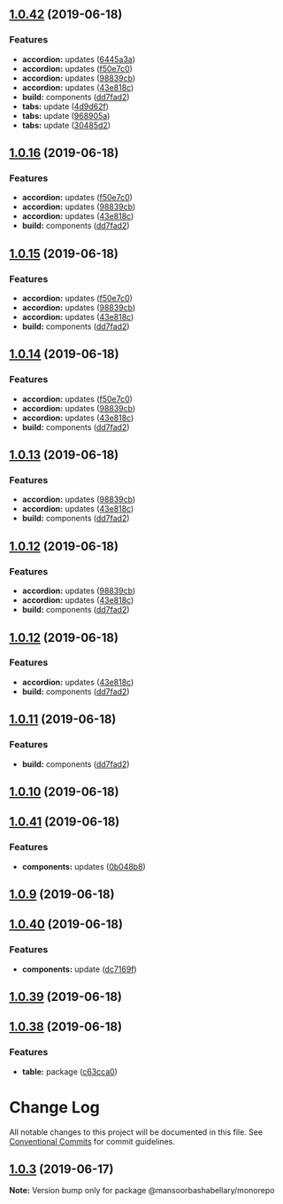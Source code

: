 <a name="1.0.42"></a>
## [1.0.42](https://github.com/MansoorBashaBellary/monorepo/compare/v1.0.41...v1.0.42) (2019-06-18)


### Features

* **accordion:** updates ([6445a3a](https://github.com/MansoorBashaBellary/monorepo/commit/6445a3a))
* **accordion:** updates ([f50e7c0](https://github.com/MansoorBashaBellary/monorepo/commit/f50e7c0))
* **accordion:** updates ([98839cb](https://github.com/MansoorBashaBellary/monorepo/commit/98839cb))
* **accordion:** updates ([43e818c](https://github.com/MansoorBashaBellary/monorepo/commit/43e818c))
* **build:** components ([dd7fad2](https://github.com/MansoorBashaBellary/monorepo/commit/dd7fad2))
* **tabs:** update ([4d9d62f](https://github.com/MansoorBashaBellary/monorepo/commit/4d9d62f))
* **tabs:** update ([968905a](https://github.com/MansoorBashaBellary/monorepo/commit/968905a))
* **tabs:** update ([30485d2](https://github.com/MansoorBashaBellary/monorepo/commit/30485d2))



<a name="1.0.16"></a>
## [1.0.16](https://github.com/MansoorBashaBellary/monorepo/compare/v1.0.41...v1.0.16) (2019-06-18)


### Features

* **accordion:** updates ([f50e7c0](https://github.com/MansoorBashaBellary/monorepo/commit/f50e7c0))
* **accordion:** updates ([98839cb](https://github.com/MansoorBashaBellary/monorepo/commit/98839cb))
* **accordion:** updates ([43e818c](https://github.com/MansoorBashaBellary/monorepo/commit/43e818c))
* **build:** components ([dd7fad2](https://github.com/MansoorBashaBellary/monorepo/commit/dd7fad2))



<a name="1.0.15"></a>
## [1.0.15](https://github.com/MansoorBashaBellary/monorepo/compare/v1.0.41...v1.0.15) (2019-06-18)


### Features

* **accordion:** updates ([f50e7c0](https://github.com/MansoorBashaBellary/monorepo/commit/f50e7c0))
* **accordion:** updates ([98839cb](https://github.com/MansoorBashaBellary/monorepo/commit/98839cb))
* **accordion:** updates ([43e818c](https://github.com/MansoorBashaBellary/monorepo/commit/43e818c))
* **build:** components ([dd7fad2](https://github.com/MansoorBashaBellary/monorepo/commit/dd7fad2))



<a name="1.0.14"></a>
## [1.0.14](https://github.com/MansoorBashaBellary/monorepo/compare/v1.0.41...v1.0.14) (2019-06-18)


### Features

* **accordion:** updates ([f50e7c0](https://github.com/MansoorBashaBellary/monorepo/commit/f50e7c0))
* **accordion:** updates ([98839cb](https://github.com/MansoorBashaBellary/monorepo/commit/98839cb))
* **accordion:** updates ([43e818c](https://github.com/MansoorBashaBellary/monorepo/commit/43e818c))
* **build:** components ([dd7fad2](https://github.com/MansoorBashaBellary/monorepo/commit/dd7fad2))



<a name="1.0.13"></a>
## [1.0.13](https://github.com/MansoorBashaBellary/monorepo/compare/v1.0.41...v1.0.13) (2019-06-18)


### Features

* **accordion:** updates ([98839cb](https://github.com/MansoorBashaBellary/monorepo/commit/98839cb))
* **accordion:** updates ([43e818c](https://github.com/MansoorBashaBellary/monorepo/commit/43e818c))
* **build:** components ([dd7fad2](https://github.com/MansoorBashaBellary/monorepo/commit/dd7fad2))



<a name="1.0.12"></a>
## [1.0.12](https://github.com/MansoorBashaBellary/monorepo/compare/v1.0.41...v1.0.12) (2019-06-18)


### Features

* **accordion:** updates ([98839cb](https://github.com/MansoorBashaBellary/monorepo/commit/98839cb))
* **accordion:** updates ([43e818c](https://github.com/MansoorBashaBellary/monorepo/commit/43e818c))
* **build:** components ([dd7fad2](https://github.com/MansoorBashaBellary/monorepo/commit/dd7fad2))



<a name="1.0.12"></a>
## [1.0.12](https://github.com/MansoorBashaBellary/monorepo/compare/v1.0.41...v1.0.12) (2019-06-18)


### Features

* **accordion:** updates ([43e818c](https://github.com/MansoorBashaBellary/monorepo/commit/43e818c))
* **build:** components ([dd7fad2](https://github.com/MansoorBashaBellary/monorepo/commit/dd7fad2))



<a name="1.0.11"></a>
## [1.0.11](https://github.com/MansoorBashaBellary/monorepo/compare/v1.0.41...v1.0.11) (2019-06-18)


### Features

* **build:** components ([dd7fad2](https://github.com/MansoorBashaBellary/monorepo/commit/dd7fad2))



<a name="1.0.10"></a>
## [1.0.10](https://github.com/MansoorBashaBellary/monorepo/compare/v1.0.41...v1.0.10) (2019-06-18)



<a name="1.0.41"></a>
## [1.0.41](https://github.com/MansoorBashaBellary/monorepo/compare/v1.0.40...v1.0.41) (2019-06-18)


### Features

* **components:** updates ([0b048b8](https://github.com/MansoorBashaBellary/monorepo/commit/0b048b8))



<a name="1.0.9"></a>
## [1.0.9](https://github.com/MansoorBashaBellary/monorepo/compare/v1.0.40...v1.0.9) (2019-06-18)



<a name="1.0.40"></a>
## [1.0.40](https://github.com/MansoorBashaBellary/monorepo/compare/v1.0.39...v1.0.40) (2019-06-18)


### Features

* **components:** update ([dc7169f](https://github.com/MansoorBashaBellary/monorepo/commit/dc7169f))



<a name="1.0.39"></a>
## [1.0.39](https://github.com/MansoorBashaBellary/monorepo/compare/v1.0.38...v1.0.39) (2019-06-18)



<a name="1.0.38"></a>
## [1.0.38](https://github.com/MansoorBashaBellary/monorepo/compare/v1.0.37...v1.0.38) (2019-06-18)


### Features

* **table:** package ([c63cca0](https://github.com/MansoorBashaBellary/monorepo/commit/c63cca0))



# Change Log

All notable changes to this project will be documented in this file.
See [Conventional Commits](https://conventionalcommits.org) for commit guidelines.

## [1.0.3](https://github.com/MansoorBashaBellary/monorepo/compare/v1.0.11...v1.0.3) (2019-06-17)

**Note:** Version bump only for package @mansoorbashabellary/monorepo
